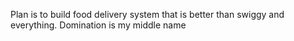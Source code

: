 Plan is to build food delivery system that is better than swiggy and everything. 
Domination is my middle name
